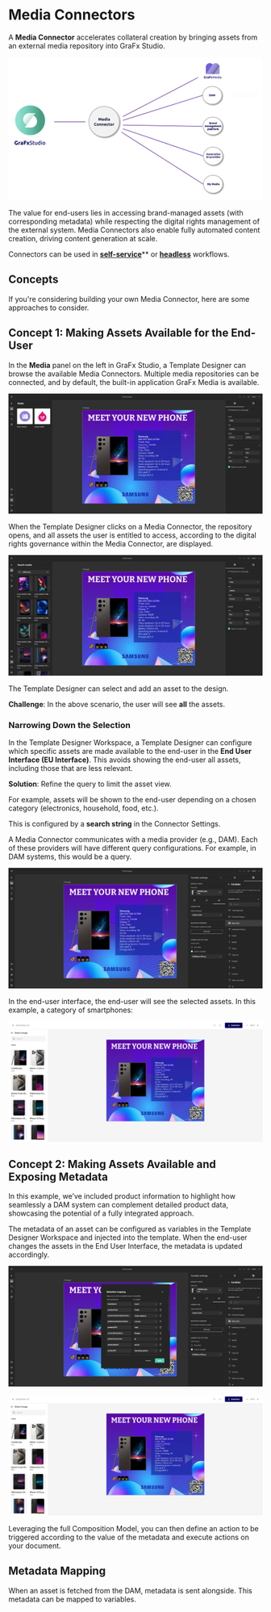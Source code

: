 # Media Connectors

A **Media Connector** accelerates collateral creation by bringing assets from an external media repository into GraFx Studio.

![screenshot-full](connector2.png)

The value for end-users lies in accessing brand-managed assets (with corresponding metadata) while respecting the digital rights management of the external system. Media Connectors also enable fully automated content creation, driving content generation at scale.

Connectors can be used in [**self-service**](../../../GraFx-Studio/concepts/self-service/)** or [**headless**](../../../GraFx-Studio/concepts/headless/) workflows.

## Concepts

If you're considering building your own Media Connector, here are some approaches to consider.

## Concept 1: Making Assets Available for the End-User

In the **Media** panel on the left in GraFx Studio, a Template Designer can browse the available Media Connectors. Multiple media repositories can be connected, and by default, the built-in application GraFx Media is available.

![screenshot-full](damconnector01.png)

When the Template Designer clicks on a Media Connector, the repository opens, and all assets the user is entitled to access, according to the digital rights governance within the Media Connector, are displayed.

![screenshot-full](damconnector02.png)

The Template Designer can select and add an asset to the design.

**Challenge**: In the above scenario, the user will see **all** the assets.

### Narrowing Down the Selection

In the Template Designer Workspace, a Template Designer can configure which specific assets are made available to the end-user in the **End User Interface (EU Interface)**. This avoids showing the end-user all assets, including those that are less relevant.


**Solution**: Refine the query to limit the asset view.

For example, assets will be shown to the end-user depending on a chosen category (electronics, household, food, etc.).

This is configured by a **search string** in the Connector Settings.

A Media Connector communicates with a media provider (e.g., DAM). Each of these providers will have different query configurations. For example, in DAM systems, this would be a query.

![screenshot-full](damconnector03.png)

In the end-user interface, the end-user will see the selected assets. In this example, a category of smartphones:


![screenshot-full](damconnector04.png)

## Concept 2: Making Assets Available and Exposing Metadata

In this example, we’ve included product information to highlight how seamlessly a DAM system can complement detailed product data, showcasing the potential of a fully integrated approach.

The metadata of an asset can be configured as variables in the Template Designer Workspace and injected into the template. When the end-user changes the assets in the End User Interface, the metadata is updated accordingly.

![screenshot-full](damconnector05.png)

![screenshot-full](damconnector06.png)

Leveraging the full Composition Model, you can then define an action to be triggered according to the value of the metadata and execute actions on your document.

## Metadata Mapping

When an asset is fetched from the DAM, metadata is sent alongside. This metadata can be mapped to variables.

